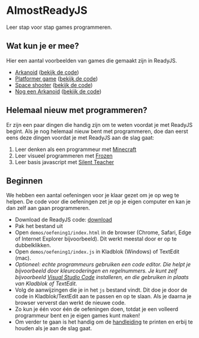 # AlmostReadyJS

Leer stap voor stap games programmeren.

## Wat kun je er mee?

Hier een aantal voorbeelden van games die gemaakt zijn in ReadyJS.

- [Arkanoid](https://q42.github.io/almostreadyjs/demos/arkanoid/arkanoid.html) ([bekijk de code](https://github.com/Q42/almostreadyjs/blob/master/demos/arkanoid/arkanoid.html))
- [Platformer game](https://q42.github.io/almostreadyjs/demos/platformer/platformer.html) ([bekijk de code](https://github.com/Q42/almostreadyjs/blob/master/demos/platformer/platformer.html))
- [Space shooter](https://q42.github.io/almostreadyjs/demos/space/space.html) ([bekijk de code](https://github.com/Q42/almostreadyjs/blob/master/demos/space/space.html))
- [Nog een Arkanoid](https://q42.github.io/almostreadyjs/demos/arkanoid2/arkanoid2.html) ([bekijk de code](https://github.com/Q42/almostreadyjs/blob/master/demos/arkanoid2/arkanoid2.html))

## Helemaal nieuw met programmeren?

Er zijn een paar dingen die handig zijn om te weten voordat je met ReadyJS begint.
Als je nog helemaal nieuw bent met programmeren, doe dan eerst eens deze dingen voordat je met ReadyJS aan de slag gaat:

1. Leer denken als een programmeur met [Minecraft](https://studio.code.org/s/hero/stage/1/puzzle/1)
2. Leer visueel programmeren met [Frozen](https://studio.code.org/s/frozen/stage/1/puzzle/1)
3. Leer basis javascript met [Silent Teacher](http://silentteacher.toxicode.fr/hourofcode)

## Beginnen

We hebben een aantal oefeningen voor je klaar gezet om je op weg te helpen.
De code voor die oefeningen zet je op je eigen computer en kan je dan zelf aan gaan programmeren.

- Download de ReadyJS code: [download](https://github.com/Q42/almostreadyjs/archive/master.zip)
- Pak het bestand uit
- Open `demos/oefening1/index.html` in de browser (Chrome, Safari, Edge of Internet Explorer bijvoorbeeld). Dit werkt meestal door er op te dubbelklikken.
- Open `demos/oefening1/index.js` in Kladblok (Windows) of TextEdit (mac).
- *Optioneel: echte programmeurs gebruiken een code editor. Die helpt je bijvoorbeeld door kleurcoderingen en regelnummers. Je kunt zelf bijvoorbeeld [Visual Studio Code](https://code.visualstudio.com/) installeren, en die gebruiken in plaats van Kladblok of TextEdit.*
- Volg de aanwijzingen die je in het `js` bestand vindt. Dit doe je door de code in Kladblok/TextEdit aan te passen en op te slaan. Als je daarna je browser ververst dan werkt de nieuwe code.
- Zo kun je één voor één de oefeningen doen, totdat je een volleerd programmeur bent en je eigen games kunt maken!
- Om verder te gaan is het handig om de [handleiding](handleiding.md) te printen en erbij te houden als je aan de slag gaat.

